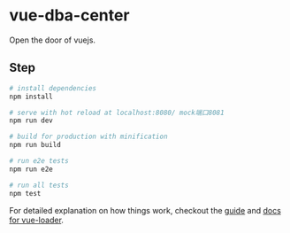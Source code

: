 # vue-dba-center
Open the door of vuejs.

## Step

``` bash
# install dependencies
npm install

# serve with hot reload at localhost:8080/ mock端口8081
npm run dev

# build for production with minification
npm run build

# run e2e tests
npm run e2e

# run all tests
npm test
```

For detailed explanation on how things work, checkout the [guide](http://vuejs-templates.github.io/webpack/) and [docs for vue-loader](http://vuejs.github.io/vue-loader).
